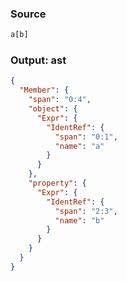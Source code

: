 ### Source
```js parse:expr
a[b]
```

### Output: ast
```json
{
  "Member": {
    "span": "0:4",
    "object": {
      "Expr": {
        "IdentRef": {
          "span": "0:1",
          "name": "a"
        }
      }
    },
    "property": {
      "Expr": {
        "IdentRef": {
          "span": "2:3",
          "name": "b"
        }
      }
    }
  }
}
```
